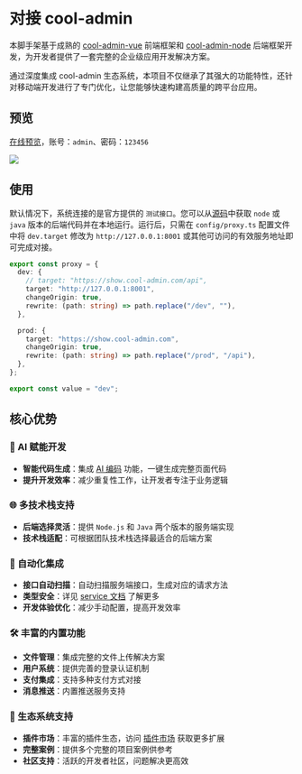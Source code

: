 # 对接 cool-admin

本脚手架基于成熟的 [cool-admin-vue](https://vue.cool-admin.com/) 前端框架和 [cool-admin-node](https://node.cool-admin.com/) 后端框架开发，为开发者提供了一套完整的企业级应用开发解决方案。

通过深度集成 cool-admin 生态系统，本项目不仅继承了其强大的功能特性，还针对移动端开发进行了专门优化，让您能够快速构建高质量的跨平台应用。

## 预览

[在线预览](https://show.cool-admin.com/)，账号：`admin`、密码：`123456`

<img src="https://vue.cool-admin.com/show/admin.jpg" />

## 使用

默认情况下，系统连接的是官方提供的 `测试接口`。您可以从[源码](/src/introduce/src.md)中获取 `node` 或 `java` 版本的后端代码并在本地运行。运行后，只需在 `config/proxy.ts` 配置文件中将 `dev.target` 修改为 `http://127.0.0.1:8001` 或其他可访问的有效服务地址即可完成对接。

```ts
export const proxy = {
  dev: {
    // target: "https://show.cool-admin.com/api",
    target: "http://127.0.0.1:8001",
    changeOrigin: true,
    rewrite: (path: string) => path.replace("/dev", ""),
  },

  prod: {
    target: "https://show.cool-admin.com",
    changeOrigin: true,
    rewrite: (path: string) => path.replace("/prod", "/api"),
  },
};

export const value = "dev";
```

## 核心优势

### 🤖 AI 赋能开发

- **智能代码生成**：集成 [AI 编码](https://show.cool-admin.com/helper/ai-code) 功能，一键生成完整页面代码
- **提升开发效率**：减少重复性工作，让开发者专注于业务逻辑

### 🌐 多技术栈支持

- **后端选择灵活**：提供 `Node.js` 和 `Java` 两个版本的服务端实现
- **技术栈适配**：可根据团队技术栈选择最适合的后端方案

### 🔄 自动化集成

- **接口自动扫描**：自动扫描服务端接口，生成对应的请求方法
- **类型安全**：详见 [service 文档](/src/guide/cool/service.md) 了解更多
- **开发体验优化**：减少手动配置，提高开发效率

### 🛠 丰富的内置功能

- **文件管理**：集成完整的文件上传解决方案
- **用户系统**：提供完善的登录认证机制
- **支付集成**：支持多种支付方式对接
- **消息推送**：内置推送服务支持

### 🔌 生态系统支持

- **插件市场**：丰富的插件生态，访问 [插件市场](https://cool-js.com/plugin) 获取更多扩展
- **完整案例**：提供多个完整的项目案例供参考
- **社区支持**：活跃的开发者社区，问题解决更高效
